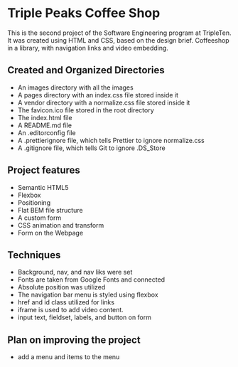 # Triple Peaks Coffee Shop

This is the second project of the Software Engineering program at TripleTen. It was created using HTML and CSS, based on the design brief.
Coffeeshop in a library, with navigation links and video embedding.

## Created and Organized Directories

- An images directory with all the images
- A pages directory with an index.css file stored inside it
- A vendor directory with a normalize.css file stored inside it
- The favicon.ico file stored in the root directory
- The index.html file
- A README.md file
- An .editorconfig file
- A .prettierignore file, which tells Prettier to ignore normalize.css
- A .gitignore file, which tells Git to ignore .DS_Store

## Project features

- Semantic HTML5
- Flexbox
- Positioning
- Flat BEM file structure
- A custom form
- CSS animation and transform
- Form on the Webpage

## Techniques

- Background, nav, and nav liks were set
- Fonts are taken from Google Fonts and connected
- Absolute position was utilized
- The navigation bar menu is styled using flexbox
- href and id class utilized for links
- iframe is used to add video content.
- input text, fieldset, labels, and button on form

## Plan on improving the project

- add a menu and items to the menu
